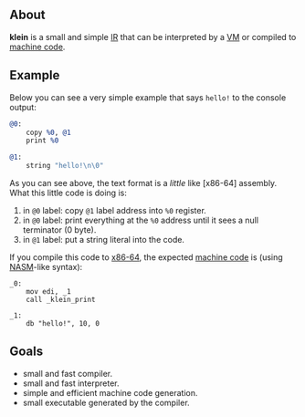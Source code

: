 ## About
**klein** is a small and simple [IR](https://en.wikipedia.org/wiki/Intermediate_representation) that can be interpreted by a [VM](https://en.wikipedia.org/wiki/Virtual_machine) or compiled to [machine code](https://en.wikipedia.org/wiki/Machine_code).

## Example
Below you can see a very simple example that says `hello!` to the console output:
```llvm
@0:
	copy %0, @1
	print %0

@1:
	string "hello!\n\0"
```
As you can see above, the text format is a *little* like [x86-64] assembly. What this little code is doing is:
1. in `@0` label: copy `@1` label address into `%0` register.
2. in `@0` label: print everything at the `%0` address until it sees a null terminator (0 byte).
3. in `@1` label: put a string literal into the code.

If you compile this code to [x86-64](https://en.wikipedia.org/wiki/X86-64), the expected [machine code](https://en.wikipedia.org/wiki/Machine_code) is (using [NASM](https://en.wikipedia.org/wiki/Netwide_Assembler)-like syntax):
```x86asm
_0:
	mov edi, _1
	call _klein_print
	
_1:
	db "hello!", 10, 0
```

## Goals
- small and fast compiler.
- small and fast interpreter.
- simple and efficient machine code generation.
- small executable generated by the compiler.